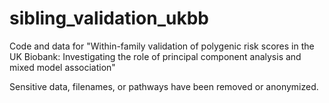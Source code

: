 # sibling_validation_ukbb

Code and data for "Within-family validation of polygenic risk scores in the UK Biobank: Investigating the role of principal component analysis and mixed model association"

Sensitive data, filenames, or pathways have been removed or anonymized. 
